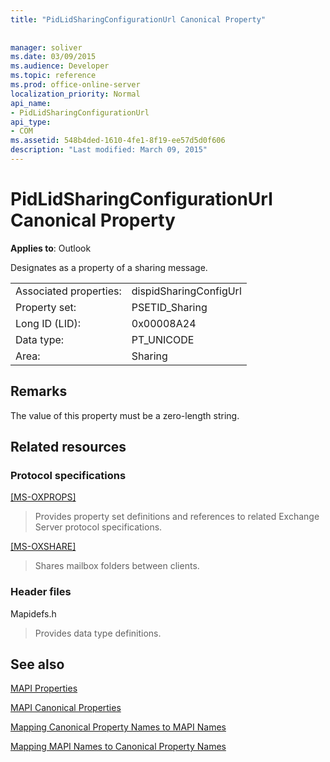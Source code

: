 ```yaml
---
title: "PidLidSharingConfigurationUrl Canonical Property"
 
 
manager: soliver
ms.date: 03/09/2015
ms.audience: Developer
ms.topic: reference
ms.prod: office-online-server
localization_priority: Normal
api_name:
- PidLidSharingConfigurationUrl
api_type:
- COM
ms.assetid: 548b4ded-1610-4fe1-8f19-ee57d5d0f606
description: "Last modified: March 09, 2015"
---
```


# PidLidSharingConfigurationUrl Canonical Property

  
  
**Applies to**: Outlook 
  
Designates as a property of a sharing message.
  
|||
|:-----|:-----|
|Associated properties:  <br/> |dispidSharingConfigUrl  <br/> |
|Property set:  <br/> |PSETID_Sharing  <br/> |
|Long ID (LID):  <br/> |0x00008A24  <br/> |
|Data type:  <br/> |PT_UNICODE  <br/> |
|Area:  <br/> |Sharing  <br/> |
   
## Remarks

The value of this property must be a zero-length string. 
  
## Related resources

### Protocol specifications

[[MS-OXPROPS]](http://msdn.microsoft.com/library/f6ab1613-aefe-447d-a49c-18217230b148%28Office.15%29.aspx)
  
> Provides property set definitions and references to related Exchange Server protocol specifications.
    
[[MS-OXSHARE]](http://msdn.microsoft.com/library/e4e5bd27-d5e0-43f9-a6ea-550876724f3d%28Office.15%29.aspx)
  
> Shares mailbox folders between clients.
    
### Header files

Mapidefs.h
  
> Provides data type definitions.
    
## See also



[MAPI Properties](mapi-properties.md)
  
[MAPI Canonical Properties](mapi-canonical-properties.md)
  
[Mapping Canonical Property Names to MAPI Names](mapping-canonical-property-names-to-mapi-names.md)
  
[Mapping MAPI Names to Canonical Property Names](mapping-mapi-names-to-canonical-property-names.md)

